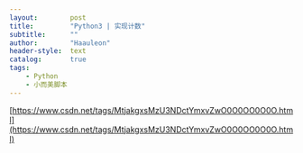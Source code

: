 ```yaml
---
layout:        post
title:         "Python3 | 实现计数"
subtitle:      ""
author:        "Haauleon"
header-style:  text
catalog:       true
tags:
    - Python
    - 小而美脚本
---
```


[https://www.csdn.net/tags/MtjakgxsMzU3NDctYmxvZwO0O0OO0O0O.html](https://www.csdn.net/tags/MtjakgxsMzU3NDctYmxvZwO0O0OO0O0O.html)